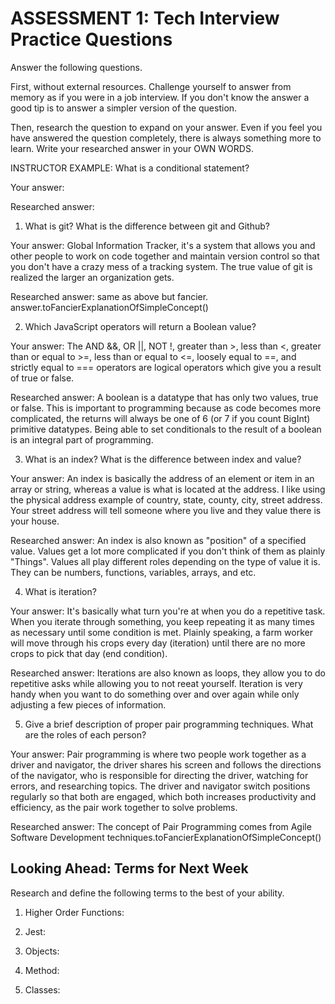 # ASSESSMENT 1: Tech Interview Practice Questions

Answer the following questions.

First, without external resources. Challenge yourself to answer from memory as if you were in a job interview. If you don't know the answer a good tip is to answer a simpler version of the question.

Then, research the question to expand on your answer. Even if you feel you have answered the question completely, there is always something more to learn. Write your researched answer in your OWN WORDS.

INSTRUCTOR EXAMPLE: What is a conditional statement?

Your answer:

Researched answer:

1. What is git? What is the difference between git and Github?

Your answer: Global Information Tracker, it's a system that allows you and other people to work on code together and maintain version control so that you don't have a crazy mess of a tracking system. The true value of git is realized the larger an organization gets.

Researched answer: same as above but fancier.  answer.toFancierExplanationOfSimpleConcept()

2. Which JavaScript operators will return a Boolean value?

Your answer: The AND &&, OR ||, NOT !, greater than >, less than <, greater than or equal to >=, less than or equal to <=, loosely equal to ==, and strictly equal to === operators are logical operators which give you a result of true or false.

Researched answer: A boolean is a datatype that has only two values, true or false. This is important to programming because as code becomes more complicated, the returns will always be one of 6 (or 7 if you count BigInt) primitive datatypes. Being able to set conditionals to the result of a boolean is an integral part of programming.

3. What is an index? What is the difference between index and value?

Your answer: An index is basically the address of an element or item in an array or string, whereas a value is what is located at the address. I like using the physical address example of country, state, county, city, street address. Your street address will tell someone where you live and they value there is your house.

Researched answer: An index is also known as "position" of a specified value. Values get a lot more complicated if you don't think of them as plainly "Things". Values all play different roles depending on the type of value it is. They can be numbers, functions, variables, arrays, and etc.

4. What is iteration?

Your answer: It's basically what turn you're at when you do a repetitive task. When you iterate through something, you keep repeating it as many times as necessary until some condition is met. Plainly speaking, a farm worker will move through his crops every day (iteration) until there are no more crops to pick that day (end condition).

Researched answer: Iterations are also known as loops, they allow you to do repetitive asks while allowing you to not reeat yourself. Iteration is very handy when you want to do something over and over again while only adjusting a few pieces of information. 

5. Give a brief description of proper pair programming techniques. What are the roles of each person?

Your answer: Pair programming is where two people work together as a driver and navigator, the driver shares his screen and follows the directions of the navigator, who is responsible for directing the driver, watching for errors, and researching topics. The driver and navigator switch positions regularly so that both are engaged, which both increases productivity and efficiency, as the pair work together to solve problems.

Researched answer: The concept of Pair Programming comes from Agile Software Development techniques.toFancierExplanationOfSimpleConcept()

## Looking Ahead: Terms for Next Week

Research and define the following terms to the best of your ability.

1. Higher Order Functions:

2. Jest:

3. Objects:

4. Method:

5. Classes:
